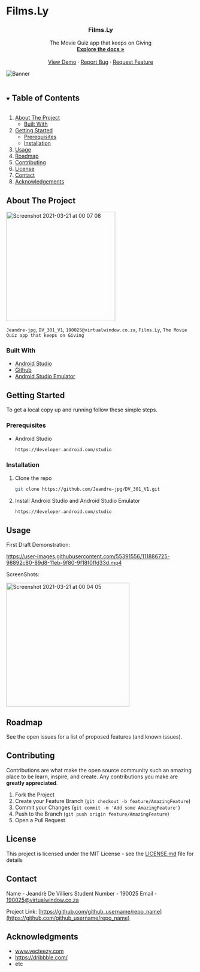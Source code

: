 # Films.Ly
  <h3 align="center">Films.Ly</h3>

  <p align="center">
    The Movie Quiz app that keeps on Giving
    <br />
    <a href="https://github.com/Jeandre-jpg/DV_301_V1"><strong>Explore the docs »</strong></a>
    <br />
    <br />
    <a href="https://github.com/Jeandre-jpg/DV_301_V1">View Demo</a>
    ·
    <a href="https://github.com/Jeandre-jpg/DV_301_V1">Report Bug</a>
    ·
    <a href="https://github.com/Jeandre-jpg/DV_301_V1">Request Feature</a>
  </p>
</p>

![Banner](https://user-images.githubusercontent.com/55391556/110301984-6c95a080-8001-11eb-9042-14705eaa2498.jpg)

<details open="open">
  <summary><h2 style="display: inline-block">Table of Contents</h2></summary>
  <ol>
    <li>
      <a href="#about-the-project">About The Project</a>
      <ul>
        <li><a href="#built-with">Built With</a></li>
      </ul>
    </li>
    <li>
      <a href="#getting-started">Getting Started</a>
      <ul>
        <li><a href="#prerequisites">Prerequisites</a></li>
        <li><a href="#installation">Installation</a></li>
      </ul>
    </li>
    <li><a href="#usage">Usage</a></li>
    <li><a href="#roadmap">Roadmap</a></li>
    <li><a href="#contributing">Contributing</a></li>
    <li><a href="#license">License</a></li>
    <li><a href="#contact">Contact</a></li>
    <li><a href="#acknowledgements">Acknowledgements</a></li>
  </ol>
</details>


## About The Project

<img width="291" alt="Screenshot 2021-03-21 at 00 07 08" src="https://user-images.githubusercontent.com/55391556/111886821-64623b80-89d9-11eb-84dc-762a21fdd0d4.png">

`Jeandre-jpg`, `DV_301_V1`, `190025@virtualwindow.co.za`, `Films.Ly`, `The Movie Quiz app that keeps on Giving`


### Built With

* [Android Studio](https://developer.android.com/)
* [Github](https://github.com/)
* [Android Studio Emulator](https://developer.android.com/studio)

## Getting Started

To get a local copy up and running follow these simple steps.

### Prerequisites

* Android Studio
  ```sh
  https://developer.android.com/studio
  ```

### Installation

1. Clone the repo
   ```sh
   git clone https://github.com/Jeandre-jpg/DV_301_V1.git
   ```
2. Install Android Studio and Android Studio Emulator
   ```sh
   https://developer.android.com/studio
   ```
   
## Usage

First Draft Demonstration:

https://user-images.githubusercontent.com/55391556/111886725-98892c80-89d8-11eb-9f80-9f18f0ffd33d.mp4

ScreenShots:

<img width="329" alt="Screenshot 2021-03-21 at 00 04 05" src="https://user-images.githubusercontent.com/55391556/111886796-34b33380-89d9-11eb-9b85-db0a72bad1db.png">

## Roadmap

See the open issues for a list of proposed features (and known issues).


## Contributing

Contributions are what make the open source community such an amazing place to be learn, inspire, and create. Any contributions you make are **greatly appreciated**.

1. Fork the Project
2. Create your Feature Branch (`git checkout -b feature/AmazingFeature`)
3. Commit your Changes (`git commit -m 'Add some AmazingFeature'`)
4. Push to the Branch (`git push origin feature/AmazingFeature`)
5. Open a Pull Request


## License

This project is licensed under the MIT License - see the [LICENSE.md](LICENSE.md) file for details

## Contact

Name - Jeandrè De Villiers
Student Number - 190025
Email - 190025@virtualwindow.co.za

Project Link: [https://github.com/github_username/repo_name](https://github.com/github_username/repo_name)


## Acknowledgments

* www.vecteezy.com
* https://dribbble.com/
* etc
